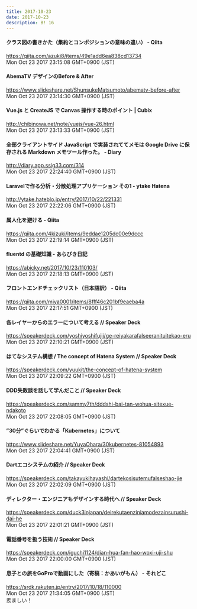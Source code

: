 ```yaml
---
title: 2017-10-23
date: 2017-10-23
description: B! 16
---
```


#### クラス図の書きかた（集約とコンポジションの意味の違い） - Qiita
https://qiita.com/azuki8/items/49e1add6ea838cd13734<br>
Mon Oct 23 2017 23:15:08 GMT+0900 (JST)<br>


#### AbemaTV デザインのBefore & After
https://www.slideshare.net/ShunsukeMatsumoto/abematv-before-after<br>
Mon Oct 23 2017 23:14:30 GMT+0900 (JST)<br>


#### Vue.js と CreateJS で Canvas 操作する時のポイント | Cubix
http://chibinowa.net/note/vuejs/vue-26.html<br>
Mon Oct 23 2017 23:13:33 GMT+0900 (JST)<br>


#### 全部クライアントサイド JavaScript で実装されててメモは Google Drive に保存される Markdown メモツール作った。 - Diary
http://diary.app.ssig33.com/314<br>
Mon Oct 23 2017 22:24:40 GMT+0900 (JST)<br>


#### Laravelで作る分析・分散処理アプリケーション その1 - ytake Hatena
http://ytake.hateblo.jp/entry/2017/10/22/221331<br>
Mon Oct 23 2017 22:22:06 GMT+0900 (JST)<br>


#### 属人化を避ける - Qiita
https://qiita.com/4kizuki/items/9eddae1205dc00e9dccc<br>
Mon Oct 23 2017 22:19:14 GMT+0900 (JST)<br>


#### fluentd の基礎知識 - あらびき日記
https://abicky.net/2017/10/23/110103/<br>
Mon Oct 23 2017 22:18:13 GMT+0900 (JST)<br>


#### フロントエンドチェックリスト（日本語訳） - Qiita
https://qiita.com/miya0001/items/8fff46c201bf9eaeba4a<br>
Mon Oct 23 2017 22:17:51 GMT+0900 (JST)<br>


#### 各レイヤーからのエラーについて考える // Speaker Deck
https://speakerdeck.com/yoshiyoshifujii/ge-reiyakarafalseeranituitekao-eru<br>
Mon Oct 23 2017 22:10:21 GMT+0900 (JST)<br>


#### はてなシステム構想 / The concept of Hatena System // Speaker Deck
https://speakerdeck.com/yuukit/the-concept-of-hatena-system<br>
Mon Oct 23 2017 22:09:22 GMT+0900 (JST)<br>


#### DDD失敗談を話して学んだこと // Speaker Deck
https://speakerdeck.com/sammy7th/dddshi-bai-tan-wohua-sitexue-ndakoto<br>
Mon Oct 23 2017 22:08:05 GMT+0900 (JST)<br>


#### ”30分”ぐらいでわかる「Kubernetes」について
https://www.slideshare.net/YuyaOhara/30kubernetes-81054893<br>
Mon Oct 23 2017 22:04:41 GMT+0900 (JST)<br>


#### Dartエコシステムの紹介 // Speaker Deck
https://speakerdeck.com/takayukihayashi/dartekosisutemufalseshao-jie<br>
Mon Oct 23 2017 22:02:09 GMT+0900 (JST)<br>


#### ディレクター・エンジニアもデザインする時代へ // Speaker Deck
https://speakerdeck.com/duck3injapan/deirekutaenziniamodezainsurushi-dai-he<br>
Mon Oct 23 2017 22:01:21 GMT+0900 (JST)<br>


#### 電話番号を扱う技術 // Speaker Deck
https://speakerdeck.com/iguchi1124/dian-hua-fan-hao-woxi-uji-shu<br>
Mon Oct 23 2017 22:00:00 GMT+0900 (JST)<br>


#### 息子との旅をGoProで動画にした（寄稿：かあいがもん） - それどこ
https://srdk.rakuten.jp/entry/2017/10/18/110000<br>
Mon Oct 23 2017 21:34:05 GMT+0900 (JST)<br>
羨ましい！


